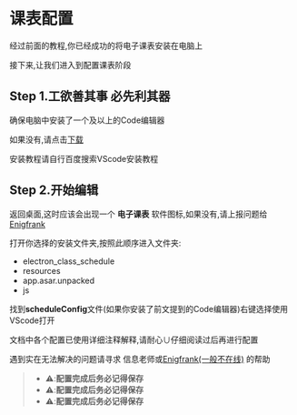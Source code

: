 # 课表配置

经过前面的教程,你已经成功的将电子课表安装在电脑上

接下来,让我们进入到配置课表阶段

## Step 1.工欲善其事 必先利其器
确保电脑中安装了一个及以上的Code编辑器

如果没有,请点击[下载](https://vscode.download.prss.microsoft.com/dbazure/download/stable/6f17636121051a53c88d3e605c491d22af2ba755/VSCodeUserSetup-x64-1.103.2.exe)

安装教程请自行百度搜索VScode安装教程

## Step 2.开始编辑

返回桌面,这时应该会出现一个 **电子课表** 软件图标,如果没有,请上报问题给<a href="mailto:xrh3248486103@vip.qq.com">Enigfrank</a>

打开你选择的安装文件夹,按照此顺序进入文件夹:

- electron_class_schedule
- resources
- app.asar.unpacked
- js

找到**scheduleConfig**文件(如果你安装了前文提到的Code编辑器)右键选择使用VScode打开

文档中各个配置已使用详细注释解释,请耐心∪仔细阅读过后再进行配置

遇到实在无法解决的问题请寻求 信息老师或<a href="mailto:xrh3248486103@vip.qq.com">Enigfrank(一般不在线)</a> 的帮助

> - ⚠️:**配置完成后务必记得保存**
> - ⚠️:**配置完成后务必记得保存**
> - ⚠️:**配置完成后务必记得保存**







